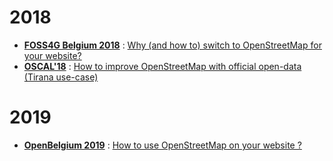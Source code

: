 # 2018

- **[FOSS4G Belgium 2018](https://2018.foss4g.be/programme.php)** : [Why (and how to) switch to OpenStreetMap for your website?](./why-and-how-to-switch-to-openstreetmap-for-your-website/)
- **[OSCAL'18](https://oscal.openlabs.cc/sessions/how-to-improve-osm-with-official-open-data-tirana-use-case/)** : [How to improve OpenStreetMap with official open-data (Tirana use-case)](./how-to-improve-osm-with-official-open-data-tirana-use-case/)

# 2019

- **[OpenBelgium 2019](http://2019.openbelgium.be/session/switch-openstreetmap)** : [How to use OpenStreetMap
on your website ?](./how-to-use-openstreetmap-on-your-website//)
